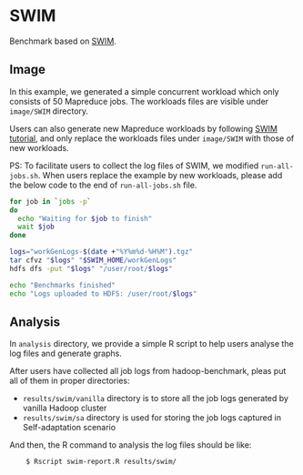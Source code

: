 # SWIM

Benchmark based on [SWIM](https://github.com/SWIMProjectUCB/SWIM).

## Image

In this example, we generated a simple concurrent workload which only consists of 50 Mapreduce jobs.
The workloads files are visible under `image/SWIM` directory.

Users can also generate new Mapreduce workloads by following [SWIM tutorial](https://github.com/SWIMProjectUCB/SWIM/wiki/Analyze-historical-cluster-traces-and-synthesize-representative-workload), and only replace the workloads files under `image/SWIM` with those of new workloads.

PS: To facilitate users to collect the log files of SWIM, we modified `run-all-jobs.sh`.
When users replace the example by new workloads, please add the below code to the end of `run-all-jobs.sh` file.

```sh
for job in `jobs -p`
do
  echo "Waiting for $job to finish"
  wait $job
done

logs="workGenLogs-$(date +"%Y%m%d-%H%M").tgz"
tar cfvz "$logs" "$SWIM_HOME/workGenLogs"
hdfs dfs -put "$logs" "/user/root/$logs"

echo "Benchmarks finished"
echo "Logs uploaded to HDFS: /user/root/$logs"
```

## Analysis

In `analysis` directory, we provide a simple R script to help users analyse the log files and generate graphs.

After users have collected all job logs from hadoop-benchmark, pleas put all of them in proper directories:
- `results/swim/vanilla` directory is to store all the job logs generated by vanilla Hadoop cluster
- `results/swim/sa` directory is used for storing the job logs captured in Self-adaptation scenario

And then, the R command to analysis the log files should be like:
```sh
	$ Rscript swim-report.R results/swim/
```